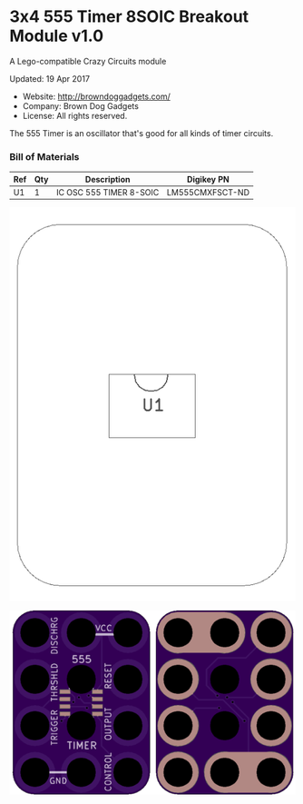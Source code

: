 <!--- start title --->
# 3x4 555 Timer 8SOIC Breakout Module v1.0
A Lego-compatible Crazy Circuits module

Updated: 19 Apr 2017

- Website: http://browndoggadgets.com/
- Company: Brown Dog Gadgets
- License: All rights reserved.
<!--- end title --->

The 555 Timer is an oscillator that's good for all kinds of timer circuits.

<!--- bom start --->
### Bill of Materials

|Ref|Qty|Description|Digikey PN|
|---|---|-----------|------|
|U1|1|IC OSC 555 TIMER 8-SOIC|LM555CMXFSCT-ND|


<!--- bom end --->
![Assembly Diagram](assembly.png)

![Gerber Preview](preview.png)

